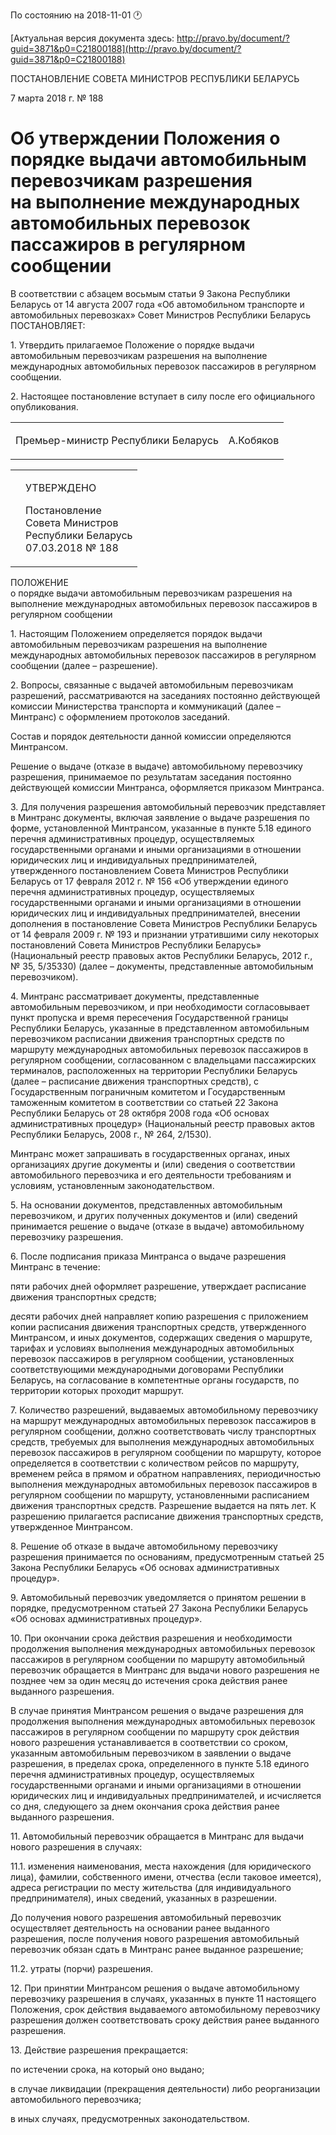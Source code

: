 По состоянию на 2018-11-01 &#x1F550;

[Актуальная версия документа здесь: http://pravo.by/document/?guid=3871&p0=C21800188](http://pravo.by/document/?guid=3871&p0=C21800188)

<p>ПОСТАНОВЛЕНИЕ СОВЕТА МИНИСТРОВ РЕСПУБЛИКИ БЕЛАРУСЬ</p>
<p>7 марта 2018 г. № 188</p>
<h1>Об утверждении Положения о порядке выдачи автомобильным перевозчикам разрешения на выполнение международных автомобильных перевозок пассажиров в регулярном сообщении</h1>
<p>В соответствии с абзацем восьмым статьи 9 Закона Республики Беларусь от 14 августа 2007 года «Об автомобильном транспорте и автомобильных перевозках» Совет Министров Республики Беларусь ПОСТАНОВЛЯЕТ:</p>
<p>1. Утвердить прилагаемое Положение о порядке выдачи автомобильным перевозчикам разрешения на выполнение международных автомобильных перевозок пассажиров в регулярном сообщении.</p>
<p>2. Настоящее постановление вступает в силу после его официального опубликования.</p>
<p></p>
<table><tr>
<td><p>Премьер-министр Республики Беларусь</p></td>
<td><p>А.Кобяков</p></td>
</tr></table>
<p></p>
<table><tr>
<td><p></p></td>
<td>
<p>УТВЕРЖДЕНО</p>
<p>Постановление<br>Совета Министров <br>Республики Беларусь<br>07.03.2018 № 188</p>
</td>
</tr></table>
<p>ПОЛОЖЕНИЕ <br>о порядке выдачи автомобильным перевозчикам разрешения на выполнение международных автомобильных перевозок пассажиров в регулярном сообщении</p>
<p>1. Настоящим Положением определяется порядок выдачи автомобильным перевозчикам разрешения на выполнение международных автомобильных перевозок пассажиров в регулярном сообщении (далее – разрешение).</p>
<p>2. Вопросы, связанные с выдачей автомобильным перевозчикам разрешений, рассматриваются на заседаниях постоянно действующей комиссии Министерства транспорта и коммуникаций (далее – Минтранс) с оформлением протоколов заседаний.</p>
<p>Состав и порядок деятельности данной комиссии определяются Минтрансом.</p>
<p>Решение о выдаче (отказе в выдаче) автомобильному перевозчику разрешения, принимаемое по результатам заседания постоянно действующей комиссии Минтранса, оформляется приказом Минтранса.</p>
<p>3. Для получения разрешения автомобильный перевозчик представляет в Минтранс документы, включая заявление о выдаче разрешения по форме, установленной Минтрансом, указанные в пункте 5.18 единого перечня административных процедур, осуществляемых государственными органами и иными организациями в отношении юридических лиц и индивидуальных предпринимателей, утвержденного постановлением Совета Министров Республики Беларусь от 17 февраля 2012 г. № 156 «Об утверждении единого перечня административных процедур, осуществляемых государственными органами и иными организациями в отношении юридических лиц и индивидуальных предпринимателей, внесении дополнения в постановление Совета Министров Республики Беларусь от 14 февраля 2009 г. № 193 и признании утратившими силу некоторых постановлений Совета Министров Республики Беларусь» (Национальный реестр правовых актов Республики Беларусь, 2012 г., № 35, 5/35330) (далее – документы, представленные автомобильным перевозчиком).</p>
<p>4. Минтранс рассматривает документы, представленные автомобильным перевозчиком, и при необходимости согласовывает пункт пропуска и время пересечения Государственной границы Республики Беларусь, указанные в представленном автомобильным перевозчиком расписании движения транспортных средств по маршруту международных автомобильных перевозок пассажиров в регулярном сообщении, согласованном с владельцами пассажирских терминалов, расположенных на территории Республики Беларусь (далее – расписание движения транспортных средств), с Государственным пограничным комитетом и Государственным таможенным комитетом в соответствии со статьей 22 Закона Республики Беларусь от 28 октября 2008 года «Об основах административных процедур» (Национальный реестр правовых актов Республики Беларусь, 2008 г., № 264, 2/1530).</p>
<p>Минтранс может запрашивать в государственных органах, иных организациях другие документы и (или) сведения о соответствии автомобильного перевозчика и его деятельности требованиям и условиям, установленным законодательством.</p>
<p>5. На основании документов, представленных автомобильным перевозчиком, и других полученных документов и (или) сведений принимается решение о выдаче (отказе в выдаче) автомобильному перевозчику разрешения.</p>
<p>6. После подписания приказа Минтранса о выдаче разрешения Минтранс в течение:</p>
<p>пяти рабочих дней оформляет разрешение, утверждает расписание движения транспортных средств;</p>
<p>десяти рабочих дней направляет копию разрешения с приложением копии расписания движения транспортных средств, утвержденного Минтрансом, и иных документов, содержащих сведения о маршруте, тарифах и условиях выполнения международных автомобильных перевозок пассажиров в регулярном сообщении, установленных соответствующими международными договорами Республики Беларусь, на согласование в компетентные органы государств, по территории которых проходит маршрут.</p>
<p>7. Количество разрешений, выдаваемых автомобильному перевозчику на маршрут международных автомобильных перевозок пассажиров в регулярном сообщении, должно соответствовать числу транспортных средств, требуемых для выполнения международных автомобильных перевозок пассажиров в регулярном сообщении по маршруту, которое определяется в соответствии с количеством рейсов по маршруту, временем рейса в прямом и обратном направлениях, периодичностью выполнения международных автомобильных перевозок пассажиров в регулярном сообщении по маршруту, установленными расписанием движения транспортных средств. Разрешение выдается на пять лет. К разрешению прилагается расписание движения транспортных средств, утвержденное Минтрансом.</p>
<p>8. Решение об отказе в выдаче автомобильному перевозчику разрешения принимается по основаниям, предусмотренным статьей 25 Закона Республики Беларусь «Об основах административных процедур».</p>
<p>9. Автомобильный перевозчик уведомляется о принятом решении в порядке, предусмотренном статьей 27 Закона Республики Беларусь «Об основах административных процедур».</p>
<p>10. При окончании срока действия разрешения и необходимости продолжения выполнения международных автомобильных перевозок пассажиров в регулярном сообщении по маршруту автомобильный перевозчик обращается в Минтранс для выдачи нового разрешения не позднее чем за один месяц до истечения срока действия ранее выданного разрешения.</p>
<p>В случае принятия Минтрансом решения о выдаче разрешения для продолжения выполнения международных автомобильных перевозок пассажиров в регулярном сообщении по маршруту срок действия нового разрешения устанавливается в соответствии со сроком, указанным автомобильным перевозчиком в заявлении о выдаче разрешения, в пределах срока, определенного в пункте 5.18 единого перечня административных процедур, осуществляемых государственными органами и иными организациями в отношении юридических лиц и индивидуальных предпринимателей, и исчисляется со дня, следующего за днем окончания срока действия ранее выданного разрешения.</p>
<p>11. Автомобильный перевозчик обращается в Минтранс для выдачи нового разрешения в случаях:</p>
<p>11.1. изменения наименования, места нахождения (для юридического лица), фамилии, собственного имени, отчества (если таковое имеется), адреса регистрации по месту жительства (для индивидуального предпринимателя), иных сведений, указанных в разрешении.</p>
<p>До получения нового разрешения автомобильный перевозчик осуществляет деятельность на основании ранее выданного разрешения, после получения нового разрешения автомобильный перевозчик обязан сдать в Минтранс ранее выданное разрешение;</p>
<p>11.2. утраты (порчи) разрешения.</p>
<p>12. При принятии Минтрансом решения о выдаче автомобильному перевозчику разрешения в случаях, указанных в пункте 11 настоящего Положения, срок действия выдаваемого автомобильному перевозчику разрешения должен соответствовать сроку действия ранее выданного разрешения.</p>
<p>13. Действие разрешения прекращается:</p>
<p>по истечении срока, на который оно выдано;</p>
<p>в случае ликвидации (прекращения деятельности) либо реорганизации автомобильного перевозчика;</p>
<p>в иных случаях, предусмотренных законодательством.</p>
<p></p>